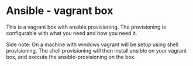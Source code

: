 # Ansible - vagrant box

This is a vagrant box with ansible provisioning. 
The provisioning is configurable with what you need and how you need it.

Side note: On a machine with windows vagrant will be setup using shell provisioning. The shell provisioning will then install ansible on your vagrant box,
and execute the ansible-provisioning on the box.
